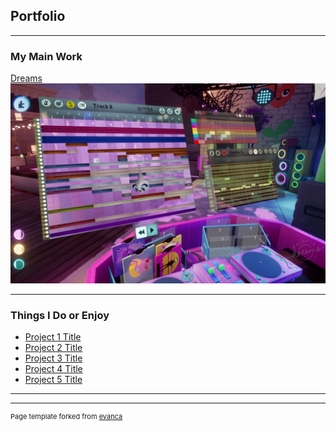 ## Portfolio

---

### My Main Work

[Dreams](https://www.nme.com/features/gaming-features/how-the-creation-tools-in-dreams-have-forged-an-entire-music-scene-3183701)
<img src="images/DreamsNME.jpg?raw=true"/>

---

### Things I Do or Enjoy

- [Project 1 Title](http://example.com/)
- [Project 2 Title](http://example.com/)
- [Project 3 Title](http://example.com/)
- [Project 4 Title](http://example.com/)
- [Project 5 Title](http://example.com/)

---




---
<p style="font-size:11px">Page template forked from <a href="https://github.com/evanca/quick-portfolio">evanca</a></p>
<!-- Remove above link if you don't want to attibute -->
